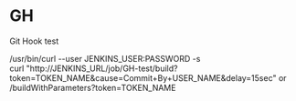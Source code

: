 # GH
Git Hook test

/usr/bin/curl --user JENKINS_USER:PASSWORD -s \
curl "http://JENKINS_URL/job/GH-test/build?token=TOKEN_NAME&cause=Commit+By+USER_NAME&delay=15sec"
or /buildWithParameters?token=TOKEN_NAME

